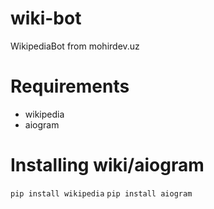 # wiki-bot
WikipediaBot from mohirdev.uz

# Requirements
- wikipedia
- aiogram

# Installing wiki/aiogram
```pip install wikipedia```
```pip install aiogram```
